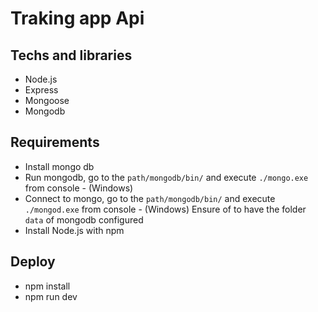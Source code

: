 
# Traking app Api

## Techs and libraries
- Node.js
- Express
- Mongoose
- Mongodb

## Requirements
- Install mongo db
- Run mongodb, go to the `path/mongodb/bin/` and execute `./mongo.exe` from console - (Windows)
- Connect to mongo, go to the `path/mongodb/bin/` and execute `./mongod.exe` from console - (Windows)
  Ensure of to have the folder `data` of mongodb configured
- Install Node.js with npm

## Deploy
- npm install
- npm run dev